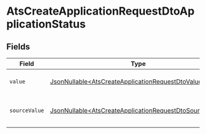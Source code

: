 # AtsCreateApplicationRequestDtoApplicationStatus


## Fields

| Field                                                                                                                            | Type                                                                                                                             | Required                                                                                                                         | Description                                                                                                                      | Example                                                                                                                          |
| -------------------------------------------------------------------------------------------------------------------------------- | -------------------------------------------------------------------------------------------------------------------------------- | -------------------------------------------------------------------------------------------------------------------------------- | -------------------------------------------------------------------------------------------------------------------------------- | -------------------------------------------------------------------------------------------------------------------------------- |
| `value`                                                                                                                          | [JsonNullable\<AtsCreateApplicationRequestDtoValue>](../../models/components/AtsCreateApplicationRequestDtoValue.md)             | :heavy_minus_sign:                                                                                                               | The status of the application.                                                                                                   | hired                                                                                                                            |
| `sourceValue`                                                                                                                    | [JsonNullable\<AtsCreateApplicationRequestDtoSourceValue>](../../models/components/AtsCreateApplicationRequestDtoSourceValue.md) | :heavy_minus_sign:                                                                                                               | The source value of the application status.                                                                                      | Hired                                                                                                                            |